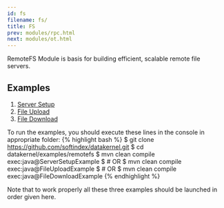 ```yaml
---
id: fs
filename: fs/
title: FS
prev: modules/rpc.html
next: modules/ot.html
---
```


RemoteFS Module is basis for building efficient, scalable remote file servers.

## Examples

1. [Server Setup](https://github.com/softindex/datakernel/blob/master/examples/remotefs/src/main/java/io/datakernel/examples/ServerSetupExample.java)
2. [File Upload](https://github.com/softindex/datakernel/blob/master/examples/remotefs/src/main/java/io/datakernel/examples/FileUploadExample.java)
3. [File Download](https://github.com/softindex/datakernel/blob/master/examples/remotefs/src/main/java/io/datakernel/examples/FileDownloadExample.java)

To run the examples, you should execute these lines in the console in appropriate folder:
{% highlight bash %}
$ git clone https://github.com/softindex/datakernel.git
$ cd datakernel/examples/remotefs
$ mvn clean compile exec:java@ServerSetupExample
$ # OR
$ mvn clean compile exec:java@FileUploadExample
$ # OR
$ mvn clean compile exec:java@FileDownloadExample
{% endhighlight %}

Note that to work properly all these three examples should be launched in order given here.